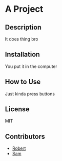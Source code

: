 
# A Project

## <h2 id="description">Description</h2>
It does thing bro

## <h2 id="installation">Installation</h2>
You put it in the computer

## <h2 id="how-to-use">How to Use</h2>
Just kinda press buttons

## <h2 id="license">License</h2>
MIT

## <h2 id="contributors">Contributors</h2>
- <a href="https://github.com/robertareedy" target="_blank">Robert</a>
- <a href="https://github.com/wolfgarb" target="_blank">Sam</a>

